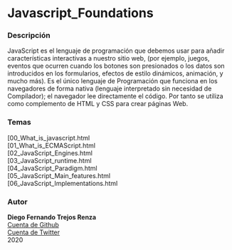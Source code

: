 ﻿# Javascript_Foundations


### Descripción

JavaScript es el lenguaje de programación que debemos usar para añadir características interactivas a nuestro sitio web, (por ejemplo, juegos, eventos que ocurren cuando los botones son presionados o los datos son introducidos en los formularios, efectos de estilo dinámicos, animación, y mucho más). Es el único lenguaje de Programación que funciona en los navegadores de forma nativa (lenguaje interpretado sin necesidad de Compilador); el navegador lee directamente el código. Por tanto se utiliza como complemento de HTML y CSS para crear páginas Web.

### Temas

 [00_What_is_javascript.html </br>
 [01_What_is_ECMAScript.html </br>
 [02_JavaScript_Engines.html </br>
 [03_JavaScript_runtime.html </br>
 [04_JavaScript_Paradigm.html </br>
 [05_JavaScript_Main_features.html</br>
 [06_JavaScript_Implementations.html</br>


### Autor

**Diego Fernando Trejos Renza**</br>
[Cuenta de Github](https://github.com/catlin2020)</br>
[Cuenta de Twitter](https://twitter.com/difetre)</br>
2020

